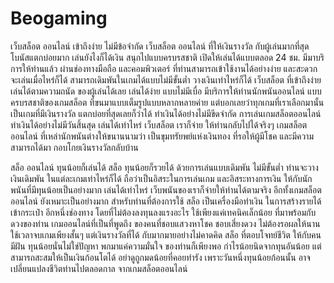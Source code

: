 # Beogaming
เว็บสล็อต ออนไลน์ เข้าถึงง่าย ไม่มีข้อจำกัด
เว็บสล็อต ออนไลน์ ที่ให้เงินรางวัล กับผู้เล่นมากที่สุด โบนัสแตกบ่อยมาก เล่นยังไงก็ได้เงิน สนุกไปแบบครบรสชาติ เปิดให้เล่นได้แบบตลอด 24 ชม. มีมาบริการให้ท่านแล้ว ผ่านช่องทางมือถือ และคอมพิวเตอร์ ที่ท่านสามารถเข้าใช้งานได้อย่างง่าย และสะดวก จะเล่นเมื่อไหร่ก็ได้ สามารถเดิมพันในเกมได้แบบไม่มีขั้นต่ำ วางเงินเท่าไหร่ก็ได้ เว็บสล็อต ที่เข้าถึงง่าย เล่นได้ตามความถนัด ของผู้เล่นได้เลย เล่นได้ง่าย แบบไม่มีเบื่อ มีบริการให้ท่านนักพนันออนไลน์ แบบครบรสชาติของเกมสล็อต ที่ขนมาแบบเต็มรูปแบบหลากหลายค่าย แต่บอกเลยว่าทุกเกมที่เราเลือกมานั้น เป็นเกมที่มีเงินรางวัล แตกบ่อยที่สุดเลยก็ว่าได้ ทำเงินได้อย่างไม่มีขีดจำกัด การเล่นเกมสล็อตออนไลน์ ทำเงินได้อย่างไม่มีวันสิ้นสุด เล่นได้เท่าไหร่ เว็บสล็อต เราก็จ่าย ให้ท่านกลับไปได้จริงๆ เกมสล็อตออนไลน์ ที่เหล่านักพนันต่างให้ขนานนามว่า เป็นขุมทรัยพย์แห่งเงินทอง ที่รอให้ผู้มีโชค และมีความสามารถได้มา กอบโกยเงินรางวัลกลับบ้าน

สล็อ ออนไลน์ ทุนน้อยก็เล่นได้
สล็อ ทุนน้อยก็รวยได้ ด้วยการเล่นแบบเดิมพัน ไม่มีขั้นต่ำ ท่านจะวางเงินเดิมพัน ในแต่ละเกมเท่าไหร่ก็ได้ ถือว่าเป็นอิสระในการเล่นเกม และอิสระทางการเงิน  ให้กับนักพนันที่มีทุนน้อยเป็นอย่างมาก เล่นได้เท่าไหร่ เว็บพนันของเราก็จ่ายให้ท่านได้ตามจริง อีกทั้งเกมสล็อตออนไลน์ ยังเหมาะเป็นอย่างมาก สำหรับท่านที่ต้องการใช้ สล็อ เป็นเครื่องมือทำเงิน ในการสร้างรายได้เข้ากระเป๋า อีกหนึ่งช่องทาง โดยที่ไม่ต้องลงทุนลงแรงอะไร ใช้เพียงแค่เทคนิคเล็กน้อย ที่มาพร้อมกับดวงของท่าน เกมออนไลน์ที่เป็นที่พูดถึง ของคนที่ชอบแสวงหาโชค ชอบเสี่ยงดวง ไม่ต้องรอผลให้นาน ใช้เวลาจบเกมเพียงสั้นๆ แต่เงินรางวัลที่ได้ กับมากมายอย่างไม่คาดคิด สล็อ ที่ตอบโจทย์ชีวิต ให้กับคนมีฝัน ทุนน้อยนั่นไม่ใช่ปัญหา พกมาแค่ความมั่นใจ ของท่านก็เพียงพอ กำไรน้อยนิดจากทุนอันน้อย แต่สามารถสะสมให้เป็นเงินก้อนโตได้ อย่าดูถูกมดน้อยที่คอยทำรัง เพราะวันหนึ่งทุนน้อยก้อนนั้น อาจเปลี่ยนแปลงชีวิตท่านไปตลอดกาล จากเกมสล็อตออนไลน์
